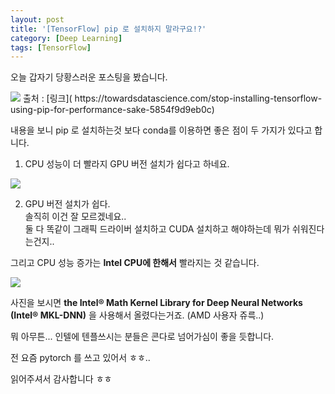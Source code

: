 ```yaml
---
layout: post
title: '[TensorFlow] pip 로 설치하지 말라구요!?'
category: [Deep Learning]
tags: [TensorFlow]
---
```


오늘 갑자기 당황스러운 포스팅을 봤습니다.

<img src='https://kkkjerry.github.io/public/img/nopip/01.png'>
출처 : [링크]( https://towardsdatascience.com/stop-installing-tensorflow-using-pip-for-performance-sake-5854f9d9eb0c)

내용을 보니 pip 로 설치하는것 보다 conda를 이용하면 좋은 점이 두 가지가 있다고 합니다.

1. CPU 성능이 더 빨라지 GPU 버전 설치가 쉽다고 하네요.
<img src='https://www.anaconda.com/wp-content/uploads/TensorFlowTraining.png'>

2. GPU 버전 설치가 쉽다.  
  솔직히 이건 잘 모르겠네요..   
  둘 다 똑같이 그래픽 드라이버 설치하고 CUDA 설치하고 해야하는데 뭐가 쉬워진다는건지..


그리고 CPU 성능 증가는 **Intel CPU에 한해서** 빨라지는 것 같습니다.

<img src='https://kkkjerry.github.io/public/img/nopip/02.png'>

사진을 보시면 **the Intel® Math Kernel Library for Deep Neural Networks (Intel® MKL-DNN)** 을 사용해서 올렸다는거죠. (AMD 사용자 쥬륵..)

뭐 아무튼... 인텔에 텐플쓰시는 분들은 콘다로 넘어가심이 좋을 듯합니다.

전 요즘 pytorch 를 쓰고 있어서 ㅎㅎ..

읽어주셔서 감사합니다 ㅎㅎ
